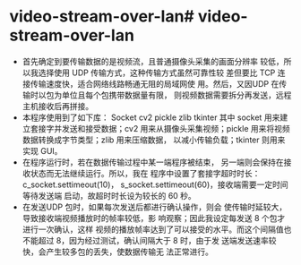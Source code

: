 # video-stream-over-lan# video-stream-over-lan
+ 首先确定到要传输数据的是视频流，且普通摄像头采集的画面分辨率 较低，所以我选择使用 UDP 传输方式，这种传输方式虽然可靠性较 差但要比 TCP 连接传输速度快，适合网络线路畅通无阻的局域网使 用。然后，又因UDP 在传输时以包为单位且每个包携带数据量有限， 则视频数据需要拆分再发送，远程主机接收后再拼接。
+ 本程序使用到了如下库： Socket cv2 pickle zlib tkinter 其中 socket 用来建立套接字并发送和接受数据；cv2 用来从摄像头采集视频；pickle 用来将视频数据转换成字节类型；zlib 用来压缩数据， 以减小传输负载；tkinter 则用来实现 GUI。
+ 在程序运行时，若在数据传输过程中某一端程序被结束， 另一端则会保持在接收状态而无法继续运行。所以，我在 程序中设置了套接字超时时长：c_socket.settimeout(10)， s_socket.settimeout(60)，接收端需要一定时间等待发送端 启动，故超时时长设为较长的 60 秒。
+ 在发送UDP 包时，如果每次发送后都进行确认操作，则会 使传输时延较大，导致接收端视频播放时的帧率较低，影 响观察；因此我设定每发送 8 个包才进行一次确认，这样 视频的播放帧率达到了可以接受的水平。而这个间隔值也 不能超过 8，因为经过测试，确认间隔大于 8 时，由于发 送端发送速率较快，会产生较多包的丢失，使数据传输无 法正常进行。
